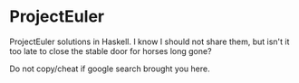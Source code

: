 # ProjectEuler
ProjectEuler solutions in Haskell. 
I know I should not share them, but isn't it too late to close the stable door for horses long gone?

Do not copy/cheat if google search brought you here.
